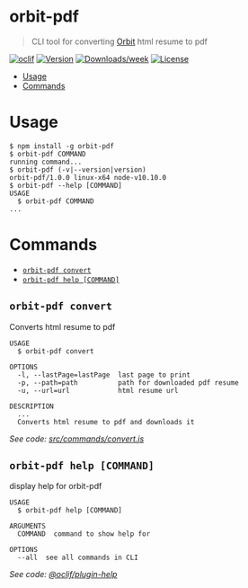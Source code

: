 # orbit-pdf
> CLI tool for converting [Orbit](https://github.com/sharu725/online-cv) html resume to pdf


[![oclif](https://img.shields.io/badge/cli-oclif-brightgreen.svg)](https://oclif.io)
[![Version](https://img.shields.io/npm/v/orbit-pdf.svg)](https://npmjs.org/package/orbit-pdf)
[![Downloads/week](https://img.shields.io/npm/dw/orbit-pdf.svg)](https://npmjs.org/package/orbit-pdf)
[![License](https://img.shields.io/npm/l/orbit-pdf.svg)](https://github.com/zsevic/orbit-pdf/blob/master/package.json)

<!-- toc -->
* [Usage](#usage)
* [Commands](#commands)
<!-- tocstop -->
# Usage
<!-- usage -->
```sh-session
$ npm install -g orbit-pdf
$ orbit-pdf COMMAND
running command...
$ orbit-pdf (-v|--version|version)
orbit-pdf/1.0.0 linux-x64 node-v10.10.0
$ orbit-pdf --help [COMMAND]
USAGE
  $ orbit-pdf COMMAND
...
```
<!-- usagestop -->
# Commands
<!-- commands -->
* [`orbit-pdf convert`](#orbit-pdf-convert)
* [`orbit-pdf help [COMMAND]`](#orbit-pdf-help-command)

## `orbit-pdf convert`

Converts html resume to pdf

```
USAGE
  $ orbit-pdf convert

OPTIONS
  -l, --lastPage=lastPage  last page to print
  -p, --path=path          path for downloaded pdf resume
  -u, --url=url            html resume url

DESCRIPTION
  ...
  Converts html resume to pdf and downloads it
```

_See code: [src/commands/convert.js](https://github.com/zsevic/orbit-pdf/blob/v1.0.0/src/commands/convert.js)_

## `orbit-pdf help [COMMAND]`

display help for orbit-pdf

```
USAGE
  $ orbit-pdf help [COMMAND]

ARGUMENTS
  COMMAND  command to show help for

OPTIONS
  --all  see all commands in CLI
```

_See code: [@oclif/plugin-help](https://github.com/oclif/plugin-help/blob/v2.1.6/src/commands/help.ts)_
<!-- commandsstop -->
